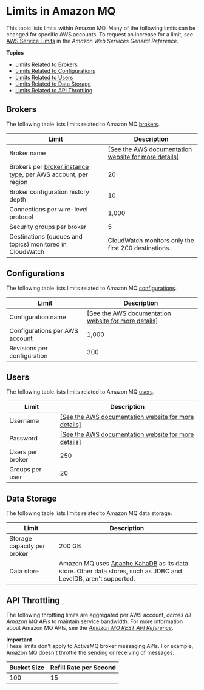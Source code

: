 # Limits in Amazon MQ<a name="amazon-mq-limits"></a>

This topic lists limits within Amazon MQ\. Many of the following limits can be changed for specific AWS accounts\. To request an increase for a limit, see [AWS Service Limits](https://docs.aws.amazon.com/general/latest/gr/aws_service_limits.html) in the *Amazon Web Services General Reference*\.

**Topics**
+ [Limits Related to Brokers](#broker-limits)
+ [Limits Related to Configurations](#configuration-limits)
+ [Limits Related to Users](#activemq-user-limits)
+ [Limits Related to Data Storage](#data-storage-limits)
+ [Limits Related to API Throttling](#api-throttling-limits)

## Brokers<a name="broker-limits"></a>

The following table lists limits related to Amazon MQ [brokers]()\.


| Limit | Description | 
| --- | --- | 
| Broker name |  [\[See the AWS documentation website for more details\]](http://docs.aws.amazon.com/amazon-mq/latest/developer-guide/amazon-mq-limits.html)  | 
| Brokers per [broker instance type](broker.md#broker-instance-types), per AWS account, per region | 20 | 
| Broker configuration history depth | 10 | 
| Connections per wire\-level protocol | 1,000 | 
| Security groups per broker | 5 | 
| Destinations \(queues and topics\) monitored in CloudWatch | CloudWatch monitors only the first 200 destinations\. | 

## Configurations<a name="configuration-limits"></a>

The following table lists limits related to Amazon MQ [configurations]()\.


| Limit | Description | 
| --- | --- | 
| Configuration name |  [\[See the AWS documentation website for more details\]](http://docs.aws.amazon.com/amazon-mq/latest/developer-guide/amazon-mq-limits.html)  | 
| Configurations per AWS account | 1,000 | 
| Revisions per configuration | 300 | 

## Users<a name="activemq-user-limits"></a>

The following table lists limits related to Amazon MQ [users](user.md)\.


| Limit | Description | 
| --- | --- | 
| Username |  [\[See the AWS documentation website for more details\]](http://docs.aws.amazon.com/amazon-mq/latest/developer-guide/amazon-mq-limits.html)  | 
| Password |  [\[See the AWS documentation website for more details\]](http://docs.aws.amazon.com/amazon-mq/latest/developer-guide/amazon-mq-limits.html)  | 
| Users per broker | 250 | 
| Groups per user | 20 | 

## Data Storage<a name="data-storage-limits"></a>

The following table lists limits related to Amazon MQ data storage\.


| Limit | Description | 
| --- | --- | 
| Storage capacity per broker | 200 GB | 
| Data store | Amazon MQ uses [Apache KahaDB](http://activemq.apache.org/kahadb.html) as its data store\. Other data stores, such as JDBC and LevelDB, aren't supported\. | 

## API Throttling<a name="api-throttling-limits"></a>

The following throttling limits are aggregated per AWS account, *across all Amazon MQ APIs* to maintain service bandwidth\. For more information about Amazon MQ APIs, see the *[Amazon MQ REST API Reference](https://docs.aws.amazon.com/amazon-mq/latest/api-reference/)*\.

**Important**  
These limits don't apply to ActiveMQ broker messaging APIs\. For example, Amazon MQ doesn't throttle the sending or receiving of messages\.


| Bucket Size | Refill Rate per Second | 
| --- | --- | 
| 100 | 15 | 